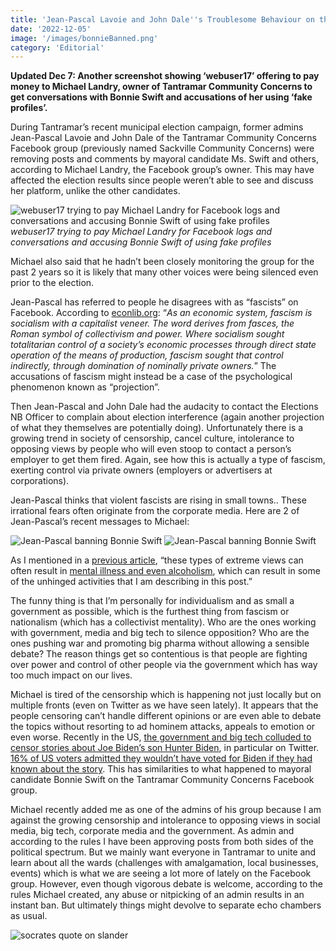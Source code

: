 ```yaml
---
title: 'Jean-Pascal Lavoie and John Dale''s Troublesome Behaviour on the Tantramar Community Concerns Group'
date: '2022-12-05'
image: '/images/bonnieBanned.png'
category: 'Editorial'
---
```


**Updated Dec 7: Another screenshot showing ‘webuser17’ offering to pay money to Michael Landry, owner of Tantramar Community Concerns to get conversations with Bonnie Swift and accusations of her using ‘fake profiles’.**

During Tantramar’s recent municipal election campaign, former admins Jean-Pascal Lavoie and John Dale of the Tantramar Community Concerns Facebook group (previously named Sackville Community Concerns) were removing posts and comments by mayoral candidate Ms. Swift and others, according to Michael Landry, the Facebook group’s owner. This may have affected the election results since people weren’t able to see and discuss her platform, unlike the other candidates.

![webuser17 trying to pay Michael Landry for Facebook logs and conversations and accusing Bonnie Swift of using fake profiles](/images/Screen-Shot-2022-12-07-at-11.14.01-AM.png)
*webuser17 trying to pay Michael Landry for Facebook logs and conversations and accusing Bonnie Swift of using fake profiles*

Michael also said that he hadn’t been closely monitoring the group for the past 2 years so it is likely that many other voices were being silenced even prior to the election.

Jean-Pascal has referred to people he disagrees with as “fascists” on Facebook. According to [econlib.org](https://www.econlib.org/library/Enc/Fascism.html): “*As an economic system, fascism is socialism with a capitalist veneer. The word derives from fasces, the Roman symbol of collectivism and power. Where socialism sought totalitarian control of a society’s economic processes through direct state operation of the means of production, fascism sought that control indirectly, through domination of nominally private owners.*” The accusations of fascism might instead be a case of the psychological phenomenon known as “projection”.

Then Jean-Pascal and John Dale had the audacity to contact the Elections NB Officer to complain about election interference (again another projection of what they themselves are potentially doing). Unfortunately there is a growing trend in society of censorship, cancel culture, intolerance to opposing views by people who will even stoop to contact a person’s employer to get them fired. Again, see how this is actually a type of fascism, exerting control via private owners (employers or advertisers at corporations).

Jean-Pascal thinks that violent fascists are rising in small towns.. These irrational fears often originate from the corporate media. Here are 2 of Jean-Pascal’s recent messages to Michael:

![Jean-Pascal banning Bonnie Swift](/images/Screen-Shot-2022-12-05-at-11.03.20-AM.png)
![Jean-Pascal banning Bonnie Swift](/images/Screen-Shot-2022-12-05-at-11.03.24-AM.png)

As I mentioned in a [previous article](./far-left-sackville-journalists-bruce-wark-and-erica-butler-show-their-bias-in-smearing-female-mayoral-candidate/), “these types of extreme views can often result in [mental illness and even alcoholism](https://www.researchgate.net/publication/339541044_Mental_illness_and_the_left), which can result in some of the unhinged activities that I am describing in this post.”

The funny thing is that I’m personally for individualism and as small a government as possible, which is the furthest thing from fascism or nationalism (which has a collectivist mentality). Who are the ones working with government, media and big tech to silence opposition? Who are the ones pushing war and promoting big pharma without allowing a sensible debate? The reason things get so contentious is that people are fighting over power and control of other people via the government which has way too much impact on our lives.

Michael is tired of the censorship which is happening not just locally but on multiple fronts (even on Twitter as we have seen lately). It appears that the people censoring can’t handle different opinions or are even able to debate the topics without resorting to ad hominem attacks, appeals to emotion or even worse. Recently in the US, [the government and big tech colluded to censor stories about Joe Biden’s son Hunter Biden](https://www.nationalreview.com/the-morning-jolt/twitter-files-paint-an-ugly-portrait/), in particular on Twitter. [16% of US voters admitted they wouldn’t have voted for Biden if they had known about the story](https://thepostmillennial.com/flashback-16-of-biden-voters). This has similarities to what happened to mayoral candidate Bonnie Swift on the Tantramar Community Concerns Facebook group.

Michael recently added me as one of the admins of his group because I am against the growing censorship and intolerance to opposing views in social media, big tech, corporate media and the government. As admin and according to the rules I have been approving posts from both sides of the political spectrum. But we mainly want everyone in Tantramar to unite and learn about all the wards (challenges with amalgamation, local businesses, events) which is what we are seeing a lot more of lately on the Facebook group. However, even though vigorous debate is welcome, according to the rules Michael created, any abuse or nitpicking of an admin results in an instant ban. But ultimately things might devolve to separate echo chambers as usual.

![socrates quote on slander](/images/Screen-Shot-2022-12-13-at-8.27.43-AM.png)
